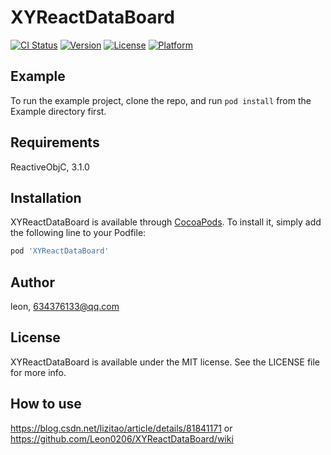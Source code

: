 # XYReactDataBoard

[![CI Status](http://img.shields.io/travis/lizitao000/XYReactDataBoard.svg?style=flat)](https://travis-ci.org/lizitao000/XYReactDataBoard)
[![Version](https://img.shields.io/cocoapods/v/XYReactDataBoard.svg?style=flat)](http://cocoapods.org/pods/XYReactDataBoard)
[![License](https://img.shields.io/cocoapods/l/XYReactDataBoard.svg?style=flat)](http://cocoapods.org/pods/XYReactDataBoard)
[![Platform](https://img.shields.io/cocoapods/p/XYReactDataBoard.svg?style=flat)](http://cocoapods.org/pods/XYReactDataBoard)

## Example

To run the example project, clone the repo, and run `pod install` from the Example directory first.

## Requirements

ReactiveObjC, 3.1.0

## Installation

XYReactDataBoard is available through [CocoaPods](http://cocoapods.org). To install
it, simply add the following line to your Podfile:

```ruby
pod 'XYReactDataBoard'
```

## Author

leon, 634376133@qq.com

## License

XYReactDataBoard is available under the MIT license. See the LICENSE file for more info.

## How to use
https://blog.csdn.net/lizitao/article/details/81841171 or
https://github.com/Leon0206/XYReactDataBoard/wiki
